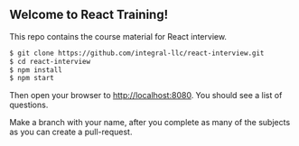 ## Welcome to React Training!

This repo contains the course material for React interview. 


```sh
$ git clone https://github.com/integral-llc/react-interview.git
$ cd react-interview
$ npm install
$ npm start
```

Then open your browser to [http://localhost:8080](http://localhost:8080). You should see a list of questions.

Make a branch with your name, after you complete as many of the subjects as you can
create a pull-request.


